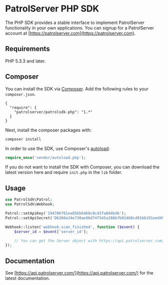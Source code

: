 # PatrolServer PHP SDK
The PHP SDK provides a stable interface to implement PatrolServer functionality in your own applications. You can signup for a PatrolServer account at [https://patrolserver.com](https://patrolserver.com).

## Requirements
PHP 5.3.3 and later.

## Composer
You can install the SDK via [Composer](https://getcomposer.org/). Add the following rules to your ``composer.json``.
```
{
  "require": {
    "patrolserver/patrolsdk-php": "1.*"
  }
}
```
Next, install the composer packages with:
```
composer install
```
In order to use the SDK, use Composer's [autoload](https://getcomposer.org/doc/00-intro.md#autoloading):
```php
require_once('vendor/autoload.php');
```
If you do not want to install the SDK with Composer, you can download the latest version here and require ``init.php`` in the ``lib`` folder.

## Usage
```php
use PatrolSdk\Patrol;
use PatrolSdk\Webhook;

Patrol::setApiKey('194786f61ea856b6468c0c41fa0d4bdb');
Patrol::setApiSecret('D6360a34e730ae96d74f545a286bfb01468cd01bb191eed49d9e421c2e56f958');

Webhook::listen('webhook.scan_finished', function ($event) {
	$server_id = $event['server_id'];

	// You can get the Server object with https://api.patrolserver.com/servers/{id}
});
```

## Documentation
See [https://api.patrolserver.com/](https://api.patrolserver.com/) for the latest documentation.

